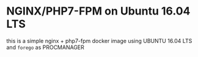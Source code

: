 # NGINX/PHP7-FPM on Ubuntu 16.04 LTS

this is a simple nginx + php7-fpm docker image using UBUNTU 16.04 LTS and ``forego`` as PROCMANAGER 
 